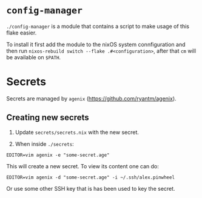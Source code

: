 # `config-manager`
`./config-manager` is a module that contains a script to make usage of this flake easier.

To install it first add the module to the nixOS system connfiguration and then 
run `nixos-rebuild switch --flake .#<configuration>`, after that `cm` will be available on `$PATH`.

# Secrets
Secrets are managed by `agenix` (https://github.com/ryantm/agenix).

## Creating new secrets
1. Update `secrets/secrets.nix` with the new secret.

2. When inside `./secrets`:
```
EDITOR=vim agenix -e "some-secret.age"
```

This will create a new secret. To view its content one can do:
```
EDITOR=vim agenix -d "some-secret.age" -i ~/.ssh/alex.pinwheel
```

Or use some other SSH key that is has been used to key the secret.

